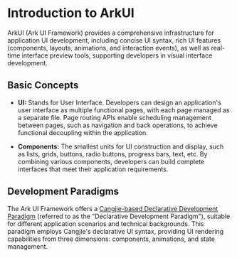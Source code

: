 # Introduction to ArkUI

ArkUI (Ark UI Framework) provides a comprehensive infrastructure for application UI development, including concise UI syntax, rich UI features (components, layouts, animations, and interaction events), as well as real-time interface preview tools, supporting developers in visual interface development.

## Basic Concepts

- **UI:** Stands for User Interface. Developers can design an application's user interface as multiple functional pages, with each page managed as a separate file. Page routing APIs enable scheduling management between pages, such as navigation and back operations, to achieve functional decoupling within the application.

- **Components:** The smallest units for UI construction and display, such as lists, grids, buttons, radio buttons, progress bars, text, etc. By combining various components, developers can build complete interfaces that meet their application requirements.

## Development Paradigms

The Ark UI Framework offers a [Cangjie-based Declarative Development Paradigm](./cj-ui-development-overview.md) (referred to as the "Declarative Development Paradigm"), suitable for different application scenarios and technical backgrounds. This paradigm employs Cangjie's declarative UI syntax, providing UI rendering capabilities from three dimensions: components, animations, and state management.